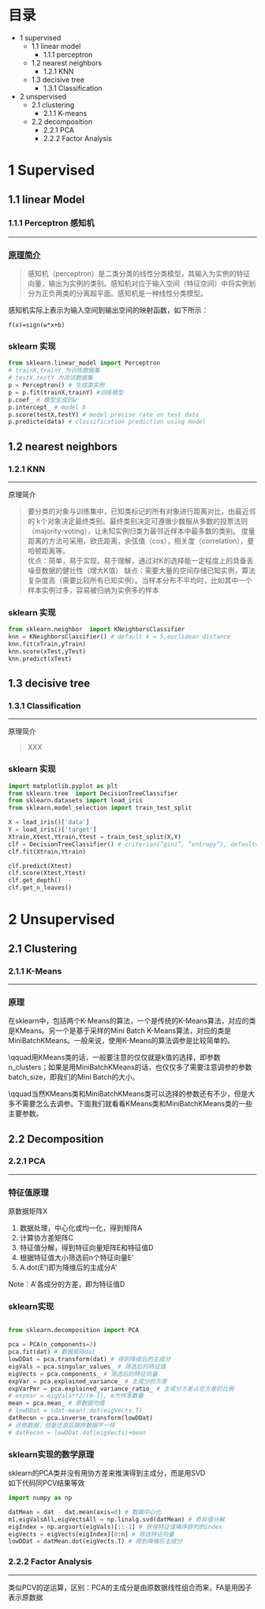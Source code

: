 # 目录

* 1 supervised
    * 1.1 linear model
        * 1.1.1 perceptron
    * 1.2 nearest neighbors
        * 1.2.1 KNN 
    * 1.3 decisive tree
        - 1.3.1 Classification
* 2 unspervised
    * 2.1 clustering
        * 2.1.1 K-means
    * 2.2 decomposition
        * 2.2.1 PCA
        * 2.2.2 Factor Analysis

# 1 Supervised
## 1.1 linear Model
### 1.1.1 Perceptron 感知机
***
### [原理简介](https://blog.csdn.net/u011630575/article/details/79396135)  
> 感知机（perceptron）是二类分类的线性分类模型，其输入为实例的特征向量，输出为实例的类别。感知机对应于输入空间（特征空间）中将实例划分为正负两类的分离超平面。感知机是一种线性分类模型。  

感知机实际上表示为输入空间到输出空间的映射函数，如下所示：  

    f(x)=sign(w*x+b)  

### sklearn 实现  
```python
from sklearn.linear_model import Perceptron
# trainX,trainY 为训练数据集
# testX,testY 为测试数据集
p = Perceptron() # 生成类实例  
p = p.fit(trainX,trainY) #训练模型
p.coef_ # 模型生成的w
p.intercept_ # model b
p.score(testX,testY) # model precise rate on test data
p.predicte(data) # classification prediction using model 

```
## 1.2 nearest neighbors
### 1.2.1 KNN
***
原理简介
> 要分类的对象与训练集中，已知类标记的所有对象进行距离对比，由最近邻的
> k个对象决定最终类别。最终类别决定可遵循少数服从多数的投票法则（majority-voting），让未知实例归类为最邻近样本中最多数的类别。
度量距离的方法可采用，欧氏距离，余弦值（cos），相关度（correlation），曼哈顿距离等。  
优点：简单，易于实现，易于理解，通过对K的选择能一定程度上的具备丢噪音数据的健壮性（增大K值）
缺点：需要大量的空间存储已知实例，算法复杂度高（需要比较所有已知实例）。当样本分布不平均时，比如其中一个样本实例过多，容易被归纳为实例多的样本

### sklearn 实现  
```python
from sklearn.neighbor  import KNeighborsClassifier
knn = KNeighborsClassifier() # default k = 5,euclidean distance
knn.fit(xTrain,yTrain)
knn.score(xTest,yTest)
knn.predict(xTest)
```

## 1.3 decisive tree
### 1.3.1 Classification
***
原理简介
> XXX
> 

### sklearn 实现  
```python
import matplotlib.pyplot as plt
from sklearn.tree  import DecisionTreeClassifier
from sklearn.datasets import load_iris
from sklearn.model_selection import train_test_split

X = load_iris()['data']
Y = load_iris()['target']
Xtrain,Xtest,Ytrain,Ytest = train_test_split(X,Y)
clf = DecisionTreeClassifier() # criterion{“gini”, “entropy”}, default=”gini”
clf.fit(Xtrain,Ytrain)

clf.predict(Xtest)
clf.score(Xtest,Ytest)
clf.get_depth()
clf.get_n_leaves()
```

# 2 Unsupervised
## 2.1 Clustering
### 2.1.1 K-Means
***
### 原理
在sklearn中，包括两个K-Means的算法，一个是传统的K-Means算法，对应的类是KMeans。另一个是基于采样的Mini Batch K-Means算法，对应的类是MiniBatchKMeans。一般来说，使用K-Means的算法调参是比较简单的。

\qquad用KMeans类的话，一般要注意的仅仅就是k值的选择，即参数n_clusters；如果是用MiniBatchKMeans的话，也仅仅多了需要注意调参的参数batch_size，即我们的Mini Batch的大小。

\qquad当然KMeans类和MiniBatchKMeans类可以选择的参数还有不少，但是大多不需要怎么去调参。下面我们就看看KMeans类和MiniBatchKMeans类的一些主要参数。





## 2.2 Decomposition
### 2.2.1 PCA
 
***  
### 特征值原理
原数据矩阵X  
1. 数据处理，中心化或均一化，得到矩阵A  
2. 计算协方差矩阵C  
3. 特征值分解，得到特征向量矩阵E和特征值D  
4. 根据特征值大小筛选前n个特征向量E'  
5. A.dot(E')即为降维后的主成分A'

Note：A'各成分的方差，即为特征值D

### sklearn实现
```python

from sklearn.decomposition import PCA

pca = PCA(n_components=2)
pca.fit(dat) # 数据矩阵dat
lowDDat = pca.transform(dat) # 得到降维后的主成分
eigVals = pca.singular_values_ # 筛选后的特征值
eigVects = pca.components_ # 筛选后的特征向量
expVar = pca.explained_variance_ # 主成分的方差
expVarPer = pca.explained_variance_ratio_ # 主成分方差占总方差的比例
# expVar = eigVals**2/(m-1), m为样本数量
mean = pca.mean_ # 原数据均值
# lowDDat = (dat-mean).dot(eigVects.T)
datRecon = pca.inverse_transform(lowDDat)   
# 还原数据，但是还原后跟原数据不一样
# datRecon = lowDDat.dot(eigVects)+mean

```

### sklearn实现的数学原理
sklearn的PCA类并没有用协方差来推演得到主成分，而是用SVD  
如下代码同PCV结果等效
```python
import numpy as np

datMean = dat - dat.mean(axis=0) # 数据中心化
m1,eigValsAll,eigVectsAll = np.linalg.svd(datMean) # 奇异值分解  
eigIndex = np.argsort(eigVals)[::-1] # 获得特征值降序排列的index  
eigVects = eigVects[eigIndex][0:n] # 筛选特征向量
lowDDat = datMean.dot(eigVects.T) # 得到降维后主成分

```

### 2.2.2 Factor Analysis
***
类似PCV的逆运算，区别：PCA的主成分是由原数据线性组合而来，FA是用因子表示原数据  



